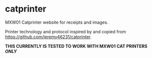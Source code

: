 # catprinter
MXW01 Catprinter website for receipts and images.

Printer technology and protocol inspired by and copied from https://github.com/jeremy46231/catprinter.

**THIS CURRENTLY IS TESTED TO WORK WITH MXW01 CAT PRINTERS *ONLY***
